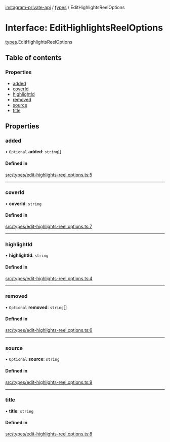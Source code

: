 [instagram-private-api](../../README.md) / [types](../../modules/types.md) / EditHighlightsReelOptions

# Interface: EditHighlightsReelOptions

[types](../../modules/types.md).EditHighlightsReelOptions

## Table of contents

### Properties

- [added](EditHighlightsReelOptions.md#added)
- [coverId](EditHighlightsReelOptions.md#coverid)
- [highlightId](EditHighlightsReelOptions.md#highlightid)
- [removed](EditHighlightsReelOptions.md#removed)
- [source](EditHighlightsReelOptions.md#source)
- [title](EditHighlightsReelOptions.md#title)

## Properties

### added

• `Optional` **added**: `string`[]

#### Defined in

[src/types/edit-highlights-reel.options.ts:5](https://github.com/Nerixyz/instagram-private-api/blob/b3351b9/src/types/edit-highlights-reel.options.ts#L5)

___

### coverId

• **coverId**: `string`

#### Defined in

[src/types/edit-highlights-reel.options.ts:7](https://github.com/Nerixyz/instagram-private-api/blob/b3351b9/src/types/edit-highlights-reel.options.ts#L7)

___

### highlightId

• **highlightId**: `string`

#### Defined in

[src/types/edit-highlights-reel.options.ts:4](https://github.com/Nerixyz/instagram-private-api/blob/b3351b9/src/types/edit-highlights-reel.options.ts#L4)

___

### removed

• `Optional` **removed**: `string`[]

#### Defined in

[src/types/edit-highlights-reel.options.ts:6](https://github.com/Nerixyz/instagram-private-api/blob/b3351b9/src/types/edit-highlights-reel.options.ts#L6)

___

### source

• `Optional` **source**: `string`

#### Defined in

[src/types/edit-highlights-reel.options.ts:9](https://github.com/Nerixyz/instagram-private-api/blob/b3351b9/src/types/edit-highlights-reel.options.ts#L9)

___

### title

• **title**: `string`

#### Defined in

[src/types/edit-highlights-reel.options.ts:8](https://github.com/Nerixyz/instagram-private-api/blob/b3351b9/src/types/edit-highlights-reel.options.ts#L8)
